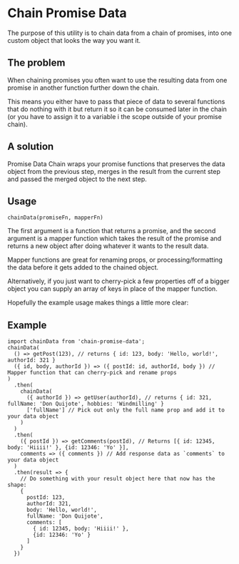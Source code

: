 # Chain Promise Data
The purpose of this utility is to chain data from a chain of promises, into one custom object that looks the way you want it.

## The problem
When chaining promises you often want to use the resulting data from one promise in another function further down the chain.

This means you either have to pass that piece of data to several functions that do nothing with it but return it so it can be consumed later in the chain (or you have to assign it to a variable i the scope outside of your promise chain).

## A solution
Promise Data Chain wraps your promise functions that preserves the data object from the previous step, merges in the result from the current step and passed the merged object to the next step.

## Usage

`chainData(promiseFn, mapperFn)`

The first argument is a function that returns a promise, and the second argument is a mapper function which takes the result of the promise and returns a new object after doing whatever it wants to the result data.

Mapper functions are great for renaming props, or processing/formatting the data before it gets added to the chained object.

Alternatively, if you just want to cherry-pick a few properties off of a bigger object you can supply an array of keys in place of the mapper function.

Hopefully the example usage makes things a little more clear:

## Example
```
import chainData from 'chain-promise-data';
chainData(
  () => getPost(123), // returns { id: 123, body: 'Hello, world!', authorId: 321 }
  ({ id, body, authorId }) => ({ postId: id, authorId, body }) // Mapper function that can cherry-pick and rename props
)
  .then(
    chainData(
      ({ authorId }) => getUser(authorId), // returns { id: 321, fullName: 'Don Quijote', hobbies: 'Windmilling' }
      ['fullName'] // Pick out only the full name prop and add it to your data object
    )
  )
  .then(
    ({ postId }) => getComments(postId), // Returns [{ id: 12345, body: 'Hiiii!' }, {id: 12346: 'Yo' }],
    comments => ({ comments }) // Add response data as `comments` to your data object
  )
  .then(result => {
    // Do something with your result object here that now has the shape:
    {
      postId: 123,
      authorId: 321,
      body: 'Hello, world!',
      fullName: 'Don Quijote',
      comments: [
        { id: 12345, body: 'Hiiii!' },
        {id: 12346: 'Yo' }
      ]
    }
  })
```